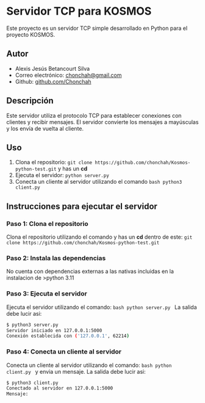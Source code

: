 # Servidor TCP para KOSMOS

Este proyecto es un servidor TCP simple desarrollado en Python para el proyecto KOSMOS.

## Autor

* Alexis Jesús Betancourt Silva
* Correo electrónico: [chonchah@gmail.com](mailto:chonchah@gmail.com)
* Github: [github.com/Chonchah](https://github.com/Chonchah)

## Descripción

Este servidor utiliza el protocolo TCP para establecer conexiones con clientes y recibir mensajes. El servidor convierte los mensajes a mayúsculas y los envía de vuelta al cliente.

## Uso

1. Clona el repositorio: `git clone https://github.com/chonchah/Kosmos-python-test.git` y has un **cd**
2. Ejecuta el servidor: `python server.py`
3. Conecta un cliente al servidor utilizando el comando ```bash python3 client.py```

## Instrucciones para ejecutar el servidor

### Paso 1: Clona el repositorio

Clona el repositorio utilizando el comando y has un **cd** dentro de este:
`git clone https://github.com/chonchah/Kosmos-python-test.git`
### Paso 2: Instala las dependencias

No cuenta con dependencias externas a las nativas incluidas en la instalacion de >python 3.11

### Paso 3: Ejecuta el servidor

Ejecuta el servidor utilizando el comando:
```bash python server.py ```
La salida debe lucir asi: 
```bash
$ python3 server.py 
Servidor iniciado en 127.0.0.1:5000
Conexión establecida con ('127.0.0.1', 62214)
```

### Paso 4: Conecta un cliente al servidor

Conecta un cliente al servidor utilizando el comando: ```bash python client.py ``` y envia un mensaje. La salida debe lucir asi:
```bash
$ python3 client.py 
Conectado al servidor en 127.0.0.1:5000
Mensaje: 
```

